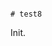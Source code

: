                                                                                                                                                                                                                                                                                                       # test8

Init.
